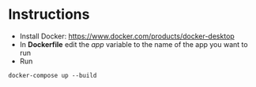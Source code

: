 # Instructions
- Install Docker: https://www.docker.com/products/docker-desktop
- In **Dockerfile** edit the *app* variable to the name of the app you want to run
- Run 
```
docker-compose up --build
```
